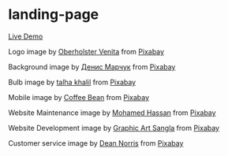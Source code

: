 # landing-page

<a href="https://aaxtrox.github.io/landing-page/">Live Demo</a>

Logo image by <a href="https://pixabay.com/users/artsybee-462611/?utm_source=link-attribution&amp;utm_medium=referral&amp;utm_campaign=image&amp;utm_content=1618917">Oberholster Venita</a> from <a href="https://pixabay.com//?utm_source=link-attribution&amp;utm_medium=referral&amp;utm_campaign=image&amp;utm_content=1618917">Pixabay</a>

Background image by <a href="https://pixabay.com/users/manuchi-1728328/?utm_source=link-attribution&amp;utm_medium=referral&amp;utm_campaign=image&amp;utm_content=2462431">Денис Марчук</a> from <a href="https://pixabay.com//?utm_source=link-attribution&amp;utm_medium=referral&amp;utm_campaign=image&amp;utm_content=2462431">Pixabay</a>

Bulb image by <a href="https://pixabay.com/users/talhakhalil007-5671515/?utm_source=link-attribution&amp;utm_medium=referral&amp;utm_campaign=image&amp;utm_content=4271251">talha khalil</a> from <a href="https://pixabay.com//?utm_source=link-attribution&amp;utm_medium=referral&amp;utm_campaign=image&amp;utm_content=4271251">Pixabay</a>

Mobile image by <a href="https://pixabay.com/users/coffeebeanworks-558718/?utm_source=link-attribution&amp;utm_medium=referral&amp;utm_campaign=image&amp;utm_content=2017982">Coffee Bean</a> from <a href="https://pixabay.com//?utm_source=link-attribution&amp;utm_medium=referral&amp;utm_campaign=image&amp;utm_content=2017982">Pixabay</a>

Website Maintenance image by <a href="https://pixabay.com/users/mohamed_hassan-5229782/?utm_source=link-attribution&amp;utm_medium=referral&amp;utm_campaign=image&amp;utm_content=6700615">Mohamed Hassan</a> from <a href="https://pixabay.com//?utm_source=link-attribution&amp;utm_medium=referral&amp;utm_campaign=image&amp;utm_content=6700615">Pixabay</a>

Website Development image by <a href="https://pixabay.com/users/graphicartsangla-6516708/?utm_source=link-attribution&amp;utm_medium=referral&amp;utm_campaign=image&amp;utm_content=4536630">Graphic Art Sangla</a> from <a href="https://pixabay.com//?utm_source=link-attribution&amp;utm_medium=referral&amp;utm_campaign=image&amp;utm_content=4536630">Pixabay</a>

Customer service image by <a href="https://pixabay.com/users/deans_icons-2620543/?utm_source=link-attribution&amp;utm_medium=referral&amp;utm_campaign=image&amp;utm_content=1433639">Dean Norris</a> from <a href="https://pixabay.com//?utm_source=link-attribution&amp;utm_medium=referral&amp;utm_campaign=image&amp;utm_content=1433639">Pixabay</a>